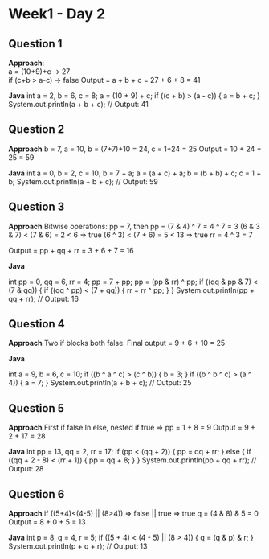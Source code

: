 # Week1 - Day 2

## Question 1

**Approach**:  
a = (10+9)+c → 27  
if (c+b > a-c) → false
Output = a + b + c = 27 + 6 + 8 = 41

**Java**
int a = 2, b = 6, c = 8;
a = (10 + 9) + c;
if ((c + b) > (a - c)) {
    a = b + c;
}
System.out.println(a + b + c); // Output: 41


## Question 2

**Approach**
b = 7, a = 10, b = (7+7)+10 = 24, c = 1+24 = 25
Output = 10 + 24 + 25 = 59


**Java**
int a = 0, b = 2, c = 10;
b = 7 + a;
a = (a + c) + a;
b = (b + b) + c;
c = 1 + b;
System.out.println(a + b + c); // Output: 59


## Question 3

**Approach**
Bitwise operations:
pp = 7, then pp = (7 & 4) ^ 7 = 4 ^ 7 = 3
(6 & 3 & 7) < (7 & 6) = 2 < 6 ⇒ true
(6 ^ 3) < (7 + 6) = 5 < 13 ⇒ true
rr = 4 ^ 3 = 7

Output = pp + qq + rr = 3 + 6 + 7 = 16


**Java**

int pp = 0, qq = 6, rr = 4;
pp = 7 + pp;
pp = (pp & rr) ^ pp;
if ((qq & pp & 7) < (7 & qq)) {
    if ((qq ^ pp) < (7 + qq)) {
        rr = rr ^ pp;
    }
}
System.out.println(pp + qq + rr); // Output: 16



## Question 4

**Approach**
Two if blocks both false.
Final output = 9 + 6 + 10 = 25

**Java**

int a = 9, b = 6, c = 10;
if ((b ^ a ^ c) > (c ^ b)) {
    b = 3;
}
if ((b ^ b ^ c) > (a ^ 4)) {
    a = 7;
}
System.out.println(a + b + c); // Output: 25


## Question 5

**Approach**
First if false
In else, nested if true ⇒ pp = 1 + 8 = 9
Output = 9 + 2 + 17 = 28


**Java**
int pp = 13, qq = 2, rr = 17;
if (pp < (qq + 2)) {
    pp = qq + rr;
} else {
    if ((qq + 2 - 8) < (rr + 1)) {
        pp = qq + 8;
    }
}
System.out.println(pp + qq + rr); // Output: 28


## Question 6
**Approach**
if ((5+4)<(4-5) || (8>4)) ⇒ false || true ⇒ true
q = (4 & 8) & 5 = 0
Output = 8 + 0 + 5 = 13


**Java**
int p = 8, q = 4, r = 5;
if ((5 + 4) < (4 - 5) || (8 > 4)) {
    q = (q & p) & r;
}
System.out.println(p + q + r); // Output: 13



